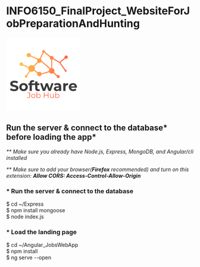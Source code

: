 # INFO6150_FinalProject_WebsiteForJobPreparationAndHunting
<img src="Angular_JobsWebApp/src/assets/logo.png">

## Run the server & connect to the database* before loading the app*
<p><i>** Make sure you already have Node.js, Express, MongoDB, and Angular/cli installed</i></p>
<p><i>** Make sure to add your browser(<b>Firefox</b> recommended) and turn on this extension: <b>Allow CORS: Access-Control-Allow-Origin</b></i></p>

### * Run the server & connect to the database
$ cd ~/Express<br>
$ npm install mongoose<br>
$ node index.js


### * Load the landing page
$ cd ~/Angular_JobsWebApp<br>
$ npm install<br>
$ ng serve --open
